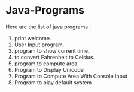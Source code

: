 # Java-Programs

Here are the list of java programs :
1) print welcome. 
2) User Input program.
3) program to show current time.
4) to convert Fahrenheit to Celsius.
5) program to compute area.
6) Program to Display Unicode 
7) Program to Compute Area With Console Input
8) Program to play default system


